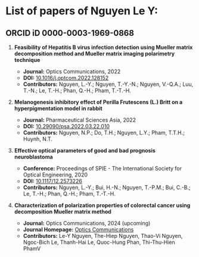 # List of papers of Nguyen Le Y:
## ORCID iD 0000-0003-1969-0868

1. **Feasibility of Hepatitis B virus infection detection using Mueller matrix decomposition method and Mueller matrix imaging polarimetry technique**
   - **Journal:** Optics Communications, 2022
   - **DOI:** [10.1016/j.optcom.2022.128152](https://doi.org/10.1016/j.optcom.2022.128152)
   - **Contributors:** Nguyen, L.-Y.; Nguyen, T.-Y.-N.; Nguyen, V.-Q.A.; Luu, T.-N.; Le, T.-H.; Phan, Q.-H.; Pham, T.-T.-H.

2. **Melanogenesis inhibitory effect of Perilla Frutescens (L.) Britt on a hyperpigmentation model in rabbit**
   - **Journal:** Pharmaceutical Sciences Asia, 2022
   - **DOI:** [10.29090/psa.2022.03.22.010](https://doi.org/10.29090/psa.2022.03.22.010)
   - **Contributors:** Nguyen, N.P.; Do, T.H.; Nguyen, L.Y.; Pham, T.T.H.; Huynh, N.T.

3. **Effective optical parameters of good and bad prognosis neuroblastoma**
   - **Conference:** Proceedings of SPIE - The International Society for Optical Engineering, 2020
   - **DOI:** [10.1117/12.2573226](https://doi.org/10.1117/12.2573226)
   - **Contributors:** Nguyen, L.-Y.; Bui, H.-N.; Nguyen, T.-P.M.; Bui, C.-B.; Le, T.-H.; Phan, Q.-H.; Pham, T.-T.-H.

4. **Characterization of polarization properties of colorectal cancer using decomposition Mueller matrix method**
   - **Journal:** Optics Communications, 2024 (upcoming)
   - **Journal Homepage:** [Optics Communications](https://www.elsevier.com/locate/optcom)
   - **Contributors:** Le-Y Nguyen, The-Hiep Nguyen, Thao-Vi Nguyen, Ngoc-Bich Le, Thanh-Hai Le, Quoc-Hung Phan, Thi-Thu-Hien PhamV